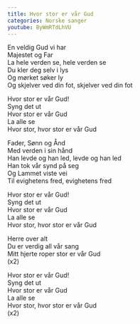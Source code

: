 ```yaml
---
title: Hvor stor er vår Gud
categories: Norske sanger
youtube: ByWmRTdLhVU
---
```


En veldig Gud vi har  
Majestet og Far  
La hele verden se, hele verden se  
Du kler deg selv i lys  
Og mørket søker ly  
Og skjelver ved din fot, skjelver ved din fot

Hvor stor er vår Gud!  
Syng det ut  
Hvor stor er vår Gud  
La alle se  
Hvor stor, hvor stor er vår Gud

Fader, Sønn og Ånd  
Med verden i sin hånd  
Han levde og han led, levde og han led  
Han tok vår synd på seg  
Og Lammet viste vei  
Til evighetens fred, evighetens fred

Hvor stor er vår Gud!  
Syng det ut  
Hvor stor er vår Gud  
La alle se  
Hvor stor, hvor stor er vår Gud

Herre over alt  
Du er verdig all vår sang  
Mitt hjerte roper stor er vår Gud  
(x2)

Hvor stor er vår Gud!  
Syng det ut  
Hvor stor er vår Gud  
La alle se  
Hvor stor, hvor stor er vår Gud  
(x2)
